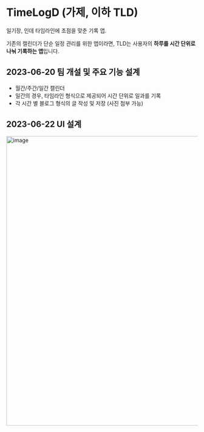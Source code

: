 # TimeLogD (가제, 이하 TLD)

일기장, 인데 타임라인에 초점을 맞춘 기록 앱.

기존의 캘린더가 단순 일정 관리를 위한 앱이라면, TLD는 사용자의 **하루를 시간 단위로 나눠 기록하는 앱**입니다.

## 2023-06-20 팀 개설 및 주요 기능 설계

- 월간/주간/일간 캘린더
- 일간의 경우, 타임라인 형식으로 제공되어 시간 단위로 일과를 기록
- 각 시간 별 블로그 형식의 글 작성 및 저장 (사진 첨부 가능)

## 2023-06-22 UI 설계

<img width="760" alt="image" src="https://github.com/dlwhsk0/TimeLogD/assets/94193594/4cca1a42-c663-4a26-bb46-5a0c4bb4d81c">
